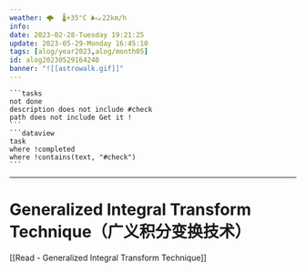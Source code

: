 ```yaml
---
weather: 🌩  🌡️+35°C 🌬️↙22km/h
info: 
date: 2023-02-28-Tuesday 19:21:25
update: 2023-05-29-Monday 16:45:10
tags: [alog/year2023,alog/month05]
id: alog20230529164240
banner: "![[astrowalk.gif]]"
---
```

````ad-todo
```tasks
not done
description does not include #check
path does not include Get it !
```
```dataview
task
where !completed
where !contains(text, "#check")
```
````
---

# Generalized Integral Transform Technique（广义积分变换技术）
[[Read - Generalized Integral Transform Technique]]